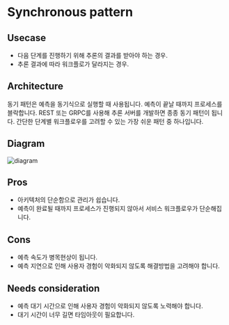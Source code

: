 # Synchronous pattern

## Usecase
- 다음 단계를 진행하기 위해 추론의 결과를 받아야 하는 경우.
- 추론 결과에 따라 워크플로가 달라지는 경우.

## Architecture
동기 패턴은 예측을 동기식으로 실행할 때 사용됩니다. 예측이 끝날 때까지 프로세스를 블락합니다. REST 또는 GRPC를 사용해 추론 서버를 개발하면 종종 동기 패턴이 됩니다. 간단한 단계별 워크플로우를 고려할 수 있는 가장 쉬운 패턴 중 하나입니다.

## Diagram
![diagram](diagram.png)

## Pros
- 아키텍처의 단순함으로 관리가 쉽습니다.
- 예측이 완료될 때까지 프로세스가 진행되지 않아서 서비스 워크플로우가 단순해집니다.

## Cons
- 예측 속도가 병목현상이 됩니다.
- 예측 지연으로 인해 사용자 경험이 악화되지 않도록 해결방법을 고려해야 합니다.

## Needs consideration
- 예측 대기 시간으로 인해 사용자 경험이 악화되지 않도록 노력해야 합니다.
- 대기 시간이 너무 길면 타임아웃이 필요합니다.